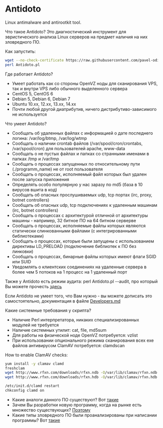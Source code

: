 Antidoto
========

Linux antimalware and antirootkit tool.

Что такое Antidoto? Это диагностический инструмент для эвристического анализа Linux серверов на предмет наличия на них зловредного ПО.

Как запустить:
```bash
wget --no-check-certificate https://raw.githubusercontent.com/pavel-odintsov/Antidoto/master/Antidoto.pl -OAntidoto.pl
perl Antidoto.pl
```
Где работает Antidoto?

* Умеет работать как со стороны OpenVZ ноды для сканирования VPS, так и внутри VPS либо обычного выделенного сервера
* CentOS 5, CentOS 6
* Debian 5, Debian 6, Debian 7
* Ubuntu 10.xx, 12.xx, 13.xx, 14.xx
* Почти любой другой диатрибутив, ничего дистрибутиво-зависимого не используется

Что умеет Antidoto?

* Сообщать об удаленных файлах с информацией о дате последнего логина: /var/log/btmp, /var/log/wtmp
* Сообщать о наличии crontab файлов (/var/spool/cron/crontabs, /var/spool/cron) для пользователей apache, www-data
* Сообщать о не пустых файлах и папках со странными именами в папках /tmp и /var/tmp
* Сообщать о процессах запущенных по относительному пути (./programm_name) не от root пользователя
* Сообщать о процессах, исполняемый файл которых был удален после запуска приложения
* Определять особо популярную у нас заразу по md5 (база в 10 вирусов вшита в код)
* Cообщать об опасных прослушиваемых udp, tcp портах (irc, proxy, botnet controllers)
* Cообщать об опасных udp, tcp подключениях к удаленным машинам (irc, botnet controllers)
* Cообщать о процессах с архитектурой отличной от архитектуры машины - например, 32 битное ПО на 64 битном серверве
* Сообщать о процессах, исполняемые файлы которых являются статически слинкованными файлами (с интегрированными библиотеками)
* Сообщать о процессах, которые были запущены с использованием директивы LD_PRELOAD (подключение библиотек к ПО без линковки)
* Сообщать о процессах, бинарные файлы которых имеют флаги SGID или SUID
* Уведомлять о клиентских соединениях на удаленные сервера в более чем 5 потоков на 1 процесс на 1 удаленный порт

Также у Antidoto есть режим аудита: perl Antidoto.pl --audit, про который Вы можете прочесть [здесь](https://github.com/pavel-odintsov/Antidoto/blob/master/AUDIT.md)

Если Antidoto не умеет того, что Вам нужно - вы можете дописать это самостоятельно, документация в файле [Developers.md](https://github.com/pavel-odintsov/Antidoto/blob/master/DEVELOPERS.md)

Какие системные требования у скрипта?
* Наличие Perl интерпретатора, никаких специализированных модулей не требуется
* Наличие системных утилит: cat, file, md5sum
* Для работы на физической ноде OpenVZ потребуется: vzlist
* При использовании опционального режима сканирования всех exe файлов антивирусом ClamAV потребуется: clamdscan 

How to enable ClamAV checks: 
```bash
yum install -y clamav clamd
freshclam
wget http://www.rfxn.com/downloads/rfxn.ndb -O/var/lib/clamav/rfxn.ndb
wget http://www.rfxn.com/downloads/rfxn.hdb -O/var/lib/clamav/rfxn.hdb

/etc/init.d/clamd restart
chkconfig clamd on
```

* Какие аналоги данного ПО существуют? Вот [такие](https://github.com/pavel-odintsov/Antidoto/wiki/%D0%90%D0%BD%D0%B0%D0%BB%D0%BE%D0%B3%D0%B8)
* Зачем Вы разработки новую программу, когда на рынке есть множество существующих? [Поэтому](https://github.com/pavel-odintsov/Antidoto/wiki/%D0%9F%D1%80%D0%B8%D1%87%D0%B8%D0%BD%D1%8B-%D1%81%D0%BE%D0%B7%D0%B4%D0%B0%D0%BD%D0%B8%D1%8F-Antidoto)
* Какие типы зловредного ПО были проанализированы при написании программы? Вот [такие](https://github.com/pavel-odintsov/Antidoto/wiki/%D0%9E%D1%81%D0%BD%D0%BE%D0%B2%D0%BD%D1%8B%D0%B5-%D1%82%D0%B8%D0%BF%D1%8B-%D0%B7%D0%BB%D0%BE%D0%B2%D1%80%D0%B5%D0%B4%D0%BD%D0%BE%D0%B3%D0%BE-%D0%9F%D0%9E-%D0%BD%D0%B0-Linux-%D1%81%D0%B5%D1%80%D0%B2%D0%B5%D1%80%D0%B0%D1%85)
